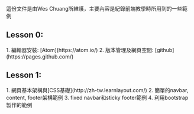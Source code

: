 這份文件是由Wes Chuang所維護，主要內容是紀錄前端教學時所用到的一些範例

<h2>Lesson 0:</h2>
1. 編輯器安裝: [Atom](https://atom.io/)
2. 版本管理及網頁空間: [github](https://pages.github.com/)

<h2>Lesson 1:</h2>
1. 網頁基本架構與[CSS基礎](http://zh-tw.learnlayout.com/)
2. 簡單的navbar, content, footer架構範例
3. fixed navbar和sticky footer範例
4. 利用bootstrap製作的範例
